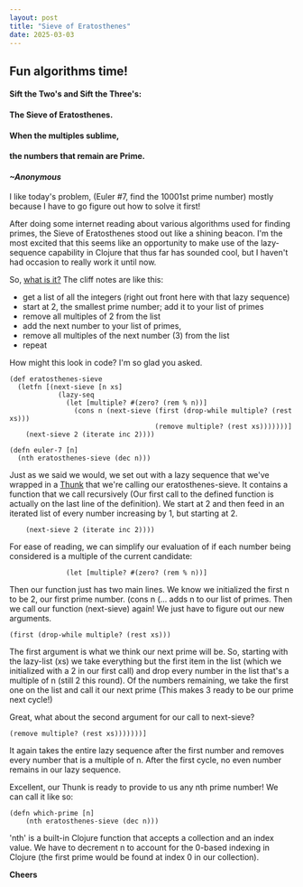 ```yaml
---
layout: post
title: "Sieve of Eratosthenes"
date: 2025-03-03
---
```

## Fun algorithms time!
#### Sift the Two's and Sift the Three's: 
#### The Sieve of Eratosthenes.
#### When the multiples sublime, 
#### the numbers that remain are Prime.
#### *~Anonymous*

I like today's problem, (Euler #7, find the 10001st prime number)
mostly because I have to go figure out how to solve it first! 

After doing some internet reading about various algorithms used 
for finding primes, the Sieve of Eratosthenes stood out like a 
shining beacon. I'm the most excited that this seems like an opportunity 
to make use of the lazy-sequence capability in Clojure that thus far has 
sounded cool, but I haven't had occasion to really work it until now. 

So, [what is it?](https://en.wikipedia.org/wiki/Sieve_of_Eratosthenes) The cliff 
notes are like this: 
- get a list of all the integers (right out front here with that lazy sequence)
- start at 2, the smallest prime number; add it to your list of primes
- remove all multiples of 2 from the list
- add the next number to your list of primes,
- remove all multiples of the next number (3) from the list
- repeat

How might this look in code? I'm so glad you asked. 

``````
(def eratosthenes-sieve
  (letfn [(next-sieve [n xs]
            (lazy-seq
              (let [multiple? #(zero? (rem % n))]
                (cons n (next-sieve (first (drop-while multiple? (rest xs)))
                                    (remove multiple? (rest xs)))))))]
    (next-sieve 2 (iterate inc 2))))

(defn euler-7 [n]
  (nth eratosthenes-sieve (dec n)))
``````

Just as we said we would, we set out with a lazy sequence that we've wrapped in 
a [Thunk](https://cleancoders.com/blog/2024-12-20-laziness-is-a-virtue-the-case-for-lazy-evaluation) 
that we're calling our eratosthenes-sieve. It contains a function that we call
recursively (Our first call to the defined function is actually on the last line 
of the definition). We start at 2 and then feed in an iterated list of every number
increasing by 1, but starting at 2.
``````
    (next-sieve 2 (iterate inc 2))))
``````
For ease of reading, we can simplify our evaluation of if each number being 
considered is a multiple of the current candidate:
``````
              (let [multiple? #(zero? (rem % n))]
``````
Then our function just has two main lines. We know we initialized the first n 
to be 2, our first prime number. (cons n (... adds n to our list of primes.
Then we call our function (next-sieve) again! We just have to figure out our new 
arguments.

````
(first (drop-while multiple? (rest xs)))
````
The first argument is what we think our next prime will be. So, starting with the
lazy-list (xs) we take everything but the first item in the list (which we initialized 
with a 2 in our first call) and drop every number in the list that's a multiple of n
(still 2 this round). Of the numbers remaining, we take the first one on the list and 
call it our next prime (This makes 3 ready to be our prime next cycle!)

Great, what about the second argument for our call to next-sieve?

````
(remove multiple? (rest xs)))))))]
````
It again takes the entire lazy sequence after the first number and removes every 
number that is a multiple of n. After the first cycle, no even number remains 
in our lazy sequence. 

Excellent, our Thunk is ready to provide to us any nth prime number!
We can call it like so:

````
(defn which-prime [n]
    (nth eratosthenes-sieve (dec n)))
``````
'nth' is a built-in Clojure function that accepts a collection and an index value.
We have to decrement n to account for the 0-based indexing in Clojure (the first 
prime would be found at index 0 in our collection). 


**Cheers**
